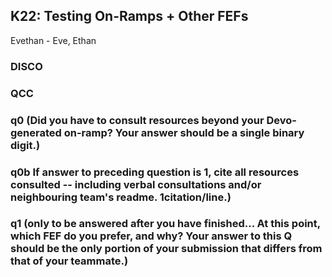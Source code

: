 <!-------
Ethan Sie
Evethan - Eve, Ethan
Softdev
K22 - bt-td
2024-11-20
Time spent: ???
------>

## K22: Testing On-Ramps + Other FEFs
Evethan - Eve, Ethan

### DISCO

### QCC

### q0 (Did you have to consult resources beyond your Devo-generated on-ramp? Your answer should be a single binary digit.)


### q0b If answer to preceding question is 1, cite all resources consulted -- including verbal consultations and/or neighbouring team's readme. 1citation/line.)


### q1 (only to be answered after you have finished... At this point, which FEF do you prefer, and why? Your answer to this Q should be the only portion of your submission that differs from that of your teammate.)
